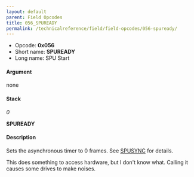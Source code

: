 ```yaml
---
layout: default
parent: Field Opcodes
title: 056_SPUREADY
permalink: /technicalreference/field/field-opcodes/056-spuready/
---
```


-   Opcode: **0x056**
-   Short name: **SPUREADY**
-   Long name: SPU Start

#### Argument

none

#### Stack

  
*0*

**SPUREADY**

#### Description

Sets the asynchronous timer to 0 frames. See [SPUSYNC](164_SPUSYNC) for details.

This does something to access hardware, but I don't know what. Calling it causes some drives to make noises.
